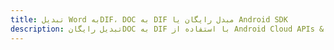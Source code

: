 ---title: تبدیل Word بهDIF، DOC به DIF مبدل رایگان یا Android SDKdescription: تبدیل رایگانDOC به DIF با استفاده از Android Cloud APIs & SDK. همچنین اسناد Microsoft Word و OpenOffice را در Cloud ایجاد، ویرایش و رندر کنید.---